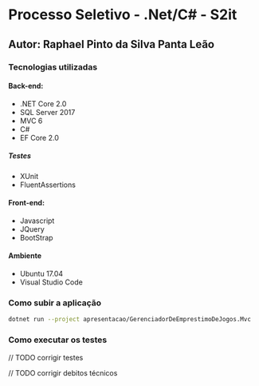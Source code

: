 # Processo Seletivo - .Net/C# - S2it

## Autor: Raphael Pinto da Silva Panta Leão

### Tecnologias utilizadas

#### Back-end: 
- .NET Core 2.0
- SQL Server 2017
- MVC 6
- C#
- EF Core 2.0

##### Testes
- XUnit 
- FluentAssertions

#### Front-end:
- Javascript
- JQuery
- BootStrap

#### Ambiente
- Ubuntu 17.04
- Visual Studio Code

### Como subir a aplicação

```bash 
dotnet run --project apresentacao/GerenciadorDeEmprestimoDeJogos.Mvc
```

### Como executar os testes

// TODO corrigir testes

// TODO corrigir debitos técnicos